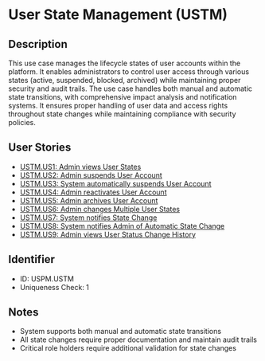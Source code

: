 # User State Management (USTM)

## Description
This use case manages the lifecycle states of user accounts within the platform. It enables administrators to control user access through various states (active, suspended, blocked, archived) while maintaining proper security and audit trails. The use case handles both manual and automatic state transitions, with comprehensive impact analysis and notification systems. It ensures proper handling of user data and access rights throughout state changes while maintaining compliance with security policies.

## User Stories
- [USTM.US1: Admin views User States](./user-stories.md#user-story-ustmus1)
- [USTM.US2: Admin suspends User Account](./user-stories.md#user-story-ustmus2)
- [USTM.US3: System automatically suspends User Account](./user-stories.md#user-story-ustmus3)
- [USTM.US4: Admin reactivates User Account](./user-stories.md#user-story-ustmus4)
- [USTM.US5: Admin archives User Account](./user-stories.md#user-story-ustmus5)
- [USTM.US6: Admin changes Multiple User States](./user-stories.md#user-story-ustmus6)
- [USTM.US7: System notifies State Change](./user-stories.md#user-story-ustmus7)
- [USTM.US8: System notifies Admin of Automatic State Change](./user-stories.md#user-story-ustmus8)
- [USTM.US9: Admin views User Status Change History](./user-stories.md#user-story-ustmus9)

## Identifier
- ID: USPM.USTM
- Uniqueness Check: 1

## Notes
- System supports both manual and automatic state transitions
- All state changes require proper documentation and maintain audit trails
- Critical role holders require additional validation for state changes